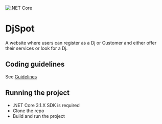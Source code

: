 ![.NET Core](https://github.com/valavila/showcase/workflows/.NET%20Core/badge.svg)
# DjSpot
A website where users can register as a Dj or Customer and either offer their services or look for a Dj.

## Coding guidelines
See [Guidelines](CodingGuideLines.Md)

## Running the project
- .NET Core 3.1.X SDK is required
- Clone the repo
- Build and run the project
